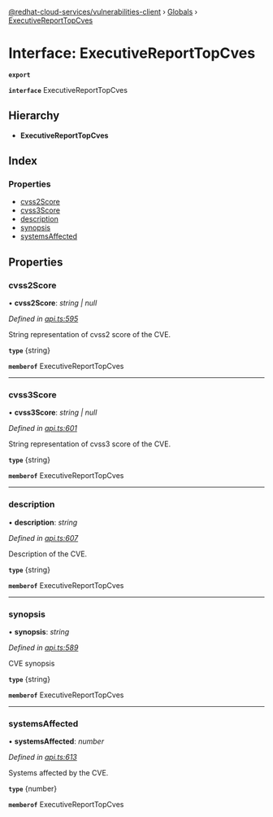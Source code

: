 [@redhat-cloud-services/vulnerabilities-client](../README.md) › [Globals](../globals.md) › [ExecutiveReportTopCves](executivereporttopcves.md)

# Interface: ExecutiveReportTopCves

**`export`** 

**`interface`** ExecutiveReportTopCves

## Hierarchy

* **ExecutiveReportTopCves**

## Index

### Properties

* [cvss2Score](executivereporttopcves.md#cvss2score)
* [cvss3Score](executivereporttopcves.md#cvss3score)
* [description](executivereporttopcves.md#description)
* [synopsis](executivereporttopcves.md#synopsis)
* [systemsAffected](executivereporttopcves.md#systemsaffected)

## Properties

###  cvss2Score

• **cvss2Score**: *string | null*

*Defined in [api.ts:595](https://github.com/RedHatInsights/javascript-clients/blob/master/packages/vulnerabilities/api.ts#L595)*

String representation of cvss2 score of the CVE.

**`type`** {string}

**`memberof`** ExecutiveReportTopCves

___

###  cvss3Score

• **cvss3Score**: *string | null*

*Defined in [api.ts:601](https://github.com/RedHatInsights/javascript-clients/blob/master/packages/vulnerabilities/api.ts#L601)*

String representation of cvss3 score of the CVE.

**`type`** {string}

**`memberof`** ExecutiveReportTopCves

___

###  description

• **description**: *string*

*Defined in [api.ts:607](https://github.com/RedHatInsights/javascript-clients/blob/master/packages/vulnerabilities/api.ts#L607)*

Description of the CVE.

**`type`** {string}

**`memberof`** ExecutiveReportTopCves

___

###  synopsis

• **synopsis**: *string*

*Defined in [api.ts:589](https://github.com/RedHatInsights/javascript-clients/blob/master/packages/vulnerabilities/api.ts#L589)*

CVE synopsis

**`type`** {string}

**`memberof`** ExecutiveReportTopCves

___

###  systemsAffected

• **systemsAffected**: *number*

*Defined in [api.ts:613](https://github.com/RedHatInsights/javascript-clients/blob/master/packages/vulnerabilities/api.ts#L613)*

Systems affected by the CVE.

**`type`** {number}

**`memberof`** ExecutiveReportTopCves
